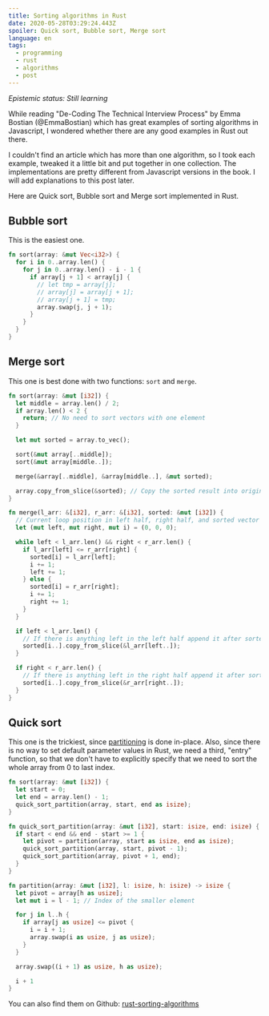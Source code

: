 ```yaml
---
title: Sorting algorithms in Rust
date: 2020-05-28T03:29:24.443Z
spoiler: Quick sort, Bubble sort, Merge sort
language: en
tags:
  - programming
  - rust
  - algorithms
  - post
---
```


_Epistemic status: Still learning_

While reading "De-Coding The Technical Interview Process" by Emma Bostian (@EmmaBostian) which has great examples of sorting algorithms in Javascript, I wondered whether there are any good examples in Rust out there.

I couldn't find an article which has more than one algorithm, so I took each example, tweaked it a little bit and put together in one collection. The implementations are pretty different from Javascript versions in the book. I will add explanations to this post later.

Here are Quick sort, Bubble sort and Merge sort implemented in Rust.

## Bubble sort

This is the easiest one.

```rust
fn sort(array: &mut Vec<i32>) {
  for i in 0..array.len() {
    for j in 0..array.len() - i - 1 {
      if array[j + 1] < array[j] {
        // let tmp = array[j];
        // array[j] = array[j + 1];
        // array[j + 1] = tmp;
        array.swap(j, j + 1);
      }
    }
  }
}
```

## Merge sort

This one is best done with two functions: `sort` and `merge`.

```rust
fn sort(array: &mut [i32]) {
  let middle = array.len() / 2;
  if array.len() < 2 {
    return; // No need to sort vectors with one element
  }

  let mut sorted = array.to_vec();

  sort(&mut array[..middle]);
  sort(&mut array[middle..]);

  merge(&array[..middle], &array[middle..], &mut sorted);

  array.copy_from_slice(&sorted); // Copy the sorted result into original vector
}

fn merge(l_arr: &[i32], r_arr: &[i32], sorted: &mut [i32]) {
  // Current loop position in left half, right half, and sorted vector
  let (mut left, mut right, mut i) = (0, 0, 0);

  while left < l_arr.len() && right < r_arr.len() {
    if l_arr[left] <= r_arr[right] {
      sorted[i] = l_arr[left];
      i += 1;
      left += 1;
    } else {
      sorted[i] = r_arr[right];
      i += 1;
      right += 1;
    }
  }

  if left < l_arr.len() {
    // If there is anything left in the left half append it after sorted members
    sorted[i..].copy_from_slice(&l_arr[left..]);
  }

  if right < r_arr.len() {
    // If there is anything left in the right half append it after sorted members
    sorted[i..].copy_from_slice(&r_arr[right..]);
  }
}
```

## Quick sort

This one is the trickiest, since [partitioning](https://www.geeksforgeeks.org/quick-sort/) is done in-place. Also, since there is no way to set default parameter values in Rust, we need a third, "entry" function, so that we don't have to explicitly specify that we need to sort the whole array from 0 to last index.

```rust
fn sort(array: &mut [i32]) {
  let start = 0;
  let end = array.len() - 1;
  quick_sort_partition(array, start, end as isize);
}

fn quick_sort_partition(array: &mut [i32], start: isize, end: isize) {
  if start < end && end - start >= 1 {
    let pivot = partition(array, start as isize, end as isize);
    quick_sort_partition(array, start, pivot - 1);
    quick_sort_partition(array, pivot + 1, end);
  }
}

fn partition(array: &mut [i32], l: isize, h: isize) -> isize {
  let pivot = array[h as usize];
  let mut i = l - 1; // Index of the smaller element

  for j in l..h {
    if array[j as usize] <= pivot {
      i = i + 1;
      array.swap(i as usize, j as usize);
    }
  }

  array.swap((i + 1) as usize, h as usize);

  i + 1
}
```

You can also find them on Github: [rust-sorting-algorithms](https://github.com/jlkiri/rust-sorting-algorithms)
